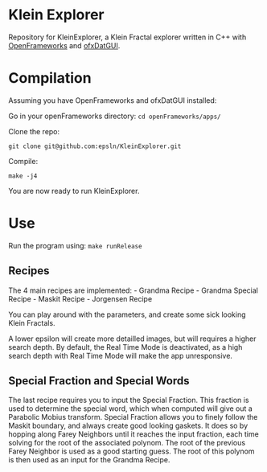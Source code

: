 # Klein Explorer
Repository for KleinExplorer, a Klein Fractal explorer written in C++ with [OpenFrameworks](https://openframeworks.cc/) and [ofxDatGUI](https://braitsch.github.io/ofxDatGui/index.html).

# Compilation
Assuming you have OpenFrameworks and ofxDatGUI installed:

Go in your openFrameworks directory:
`cd openFrameworks/apps/`

Clone the repo:

`git clone git@github.com:epsln/KleinExplorer.git`

Compile:

`make -j4`

You are now ready to run KleinExplorer.

# Use
Run the program using:
`make runRelease`

## Recipes
The 4 main recipes are implemented:
	- Grandma Recipe
	- Grandma Special Recipe
	- Maskit Recipe
	- Jorgensen Recipe

You can play around with the parameters, and create some sick looking Klein Fractals. 

A lower epsilon will create more detailled images, but will requires a higher search depth. By default, the Real Time Mode is deactivated, as a high search depth with Real Time Mode will make the app unresponsive. 

## Special Fraction and Special Words
The last recipe requires you to input the Special Fraction. This fraction is used to determine the special word, which when computed will give out a Parabolic Mobius transform. Special Fraction allows you to finely follow the Maskit boundary, and always create good looking gaskets. It does so by hopping along Farey Neighbors until it reaches the input fraction, each time solving for the root of the associated polynom. The root of the previous Farey Neighbor is used as a good starting guess. The root of this polynom is then used as an input for the Grandma Recipe. 
